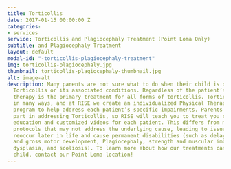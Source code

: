 ```yaml
---
title: Torticollis
date: 2017-01-15 00:00:00 Z
categories:
- services
service: Torticollis and Plagiocephaly Treatment (Point Loma Only)
subtitle: and Plagiocephaly Treatment
layout: default
modal-id: "-torticollis-plagiocephaly-treatment"
img: torticollis-plagiocephaly.jpg
thumbnail: torticollis-plagiocephaly-thumbnail.jpg
alt: image-alt
description: Many parents are not sure what to do when their child is diagnosed with
  Torticollis or its associated conditions. Regardless of the patient’s age, physical
  therapy is the primary treatment for all forms of torticollis. Torticollis can present
  in many ways, and at RISE we create an individualized Physical Therapy treatment
  program to help address each patient’s specific impairments. Parents play a big
  part in addressing Torticollis, so RISE will teach you to treat you child with thorough
  education and customized videos for each patient. This differs from many “cookie-cutter”
  protocols that may not address the underlying cause, leading to issues that can
  reoccur later in life and cause permanent disabilities (such as delayed milestones
  and gross motor development, Plagiocephaly, strength and muscular imbalances, hip
  dysplasia, and scoliosis). To learn more about how our treatments can help your
  child, contact our Point Loma location!
---
```

